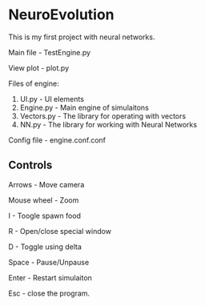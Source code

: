 # NeuroEvolution
This is my first project with neural networks.

Main file - TestEngine.py

View plot - plot.py

Files of engine:
 1. UI.py - UI elements
 2. Engine.py - Main engine of simulaitons
 3. Vectors.py - The library for operating with vectors
 4. NN.py - The library for working with Neural Networks

Config file - engine.conf.conf

## Controls
Arrows - Move camera

Mouse wheel - Zoom

I - Toogle spawn food

R - Open/close special window

D - Toggle using delta

Space - Pause/Unpause

Enter - Restart simulaiton

Esc - close the program.
